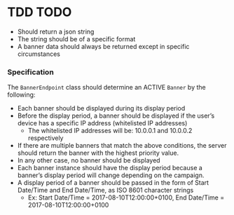 # TDD TODO

- Should return a json string
- The string should be of a specific format
- A banner data should always be returned except in specific circumstances


### Specification

The `BannerEndpoint` class should determine an ACTIVE `Banner` by the following:
* Each banner should be displayed during its display period
* Before the display period, a banner should be displayed if the user’s device has a specific IP address (whitelisted IP addresses)
	* The whitelisted IP addresses will be: 10.0.0.1 and 10.0.0.2 respectively
* If there are multiple banners that match the above conditions, the server should return the banner with the highest priority value.
* In any other case, no banner should be displayed
* Each banner instance should have the display period because a banner’s display period will change depending on the campaign.
* A display period of a banner should be passed in the form of Start Date/Time and End Date/Time, as ISO 8601 character strings
  * Ex: Start Date/Time = 2017-08-10T12:00:00+0100, End Date/Time = 2017-08-10T12:00:00+0100

